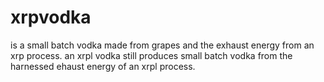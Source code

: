 # xrpvodka
is a small batch vodka made from grapes and the exhaust energy from an xrp process.
  an xrpl vodka still produces small batch vodka from the harnessed ehaust energy of an xrpl process.
    
